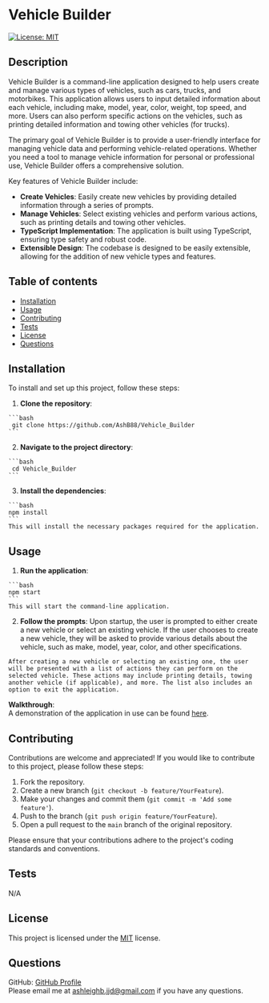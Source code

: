 # Vehicle Builder

  [![License: MIT](https://img.shields.io/badge/License-MIT-yellow.svg)](https://opensource.org/licenses/MIT)

  ## Description
  Vehicle Builder is a command-line application designed to help users create and manage various types of vehicles, such as cars, trucks, and motorbikes. This application allows users to input detailed information about each vehicle, including make, model, year, color, weight, top speed, and more. Users can also perform specific actions on the vehicles, such as printing detailed information and towing other vehicles (for trucks).  

  The primary goal of Vehicle Builder is to provide a user-friendly interface for managing vehicle data and performing vehicle-related operations. Whether you need a tool to manage vehicle information for personal or professional use, Vehicle Builder offers a comprehensive solution.  

  Key features of Vehicle Builder include:
  - **Create Vehicles**: Easily create new vehicles by providing detailed information through a series of prompts.
  - **Manage Vehicles**: Select existing vehicles and perform various actions, such as printing details and towing other vehicles.
  - **TypeScript Implementation**: The application is built using TypeScript, ensuring type safety and robust code.
  - **Extensible Design**: The codebase is designed to be easily extensible, allowing for the addition of new vehicle types and features.

  ## Table of contents
  - [Installation](#installation)
  - [Usage](#usage)
  - [Contributing](#contributing)
  - [Tests](#tests)
  - [License](#license)
  - [Questions](#questions)

  ## Installation
  To install and set up this project, follow these steps:

  1. **Clone the repository**:

    ```bash
     git clone https://github.com/AshB88/Vehicle_Builder
    ```

  2. **Navigate to the project directory**:

    ```bash
     cd Vehicle_Builder
    ```

  3. **Install the dependencies**:

    ```bash
    npm install
    ```
    This will install the necessary packages required for the application.

  ## Usage
  
  1. **Run the application**:

    ```bash
    npm start
    ```
    This will start the command-line application.

  2. **Follow the prompts**:
    Upon startup, the user is prompted to either create a new vehicle or select an existing vehicle. If the user chooses to create a new vehicle, they will be asked to provide various details about the vehicle, such as make, model, year, color, and other specifications.  

    After creating a new vehicle or selecting an existing one, the user will be presented with a list of actions they can perform on the selected vehicle. These actions may include printing details, towing another vehicle (if applicable), and more. The list also includes an option to exit the application.


  **Walkthrough**:  
  A demonstration of the application in use can be found [here](https://drive.google.com/file/d/1EovkhBU7SS6LldzPzE-WpzGiu0lvP6H-/view).


  ## Contributing
  Contributions are welcome and appreciated! If you would like to contribute to this project, please follow these steps:

  1. Fork the repository.
  2. Create a new branch (`git checkout -b feature/YourFeature`).
  3. Make your changes and commit them (`git commit -m 'Add some feature'`).
  4. Push to the branch (`git push origin feature/YourFeature`).
  5. Open a pull request to the `main` branch of the original repository.

  Please ensure that your contributions adhere to the project's coding standards and conventions.

  ## Tests
  N/A

  ## License
  This project is licensed under the [MIT](https://opensource.org/licenses/MIT) license.

  ## Questions
  GitHub: [GitHub Profile](https://github.com/AshB88)  
  Please email me at ashleighb.jjd@gmail.com if you have any questions.